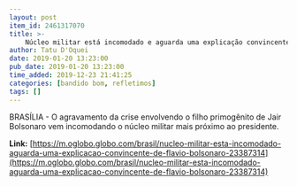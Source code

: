 ```yaml
---
layout: post
item_id: 2461317070
title: >-
    Núcleo militar está incomodado e aguarda uma explicação convincente de Flávio Bolsonaro
author: Tatu D'Oquei
date: 2019-01-20 13:23:00
pub_date: 2019-01-20 13:23:00
time_added: 2019-12-23 21:41:25
categories: [bandido bom, refletimos]
tags: []
---
```


BRASÍLIA - O agravamento da crise envolvendo o filho primogênito de Jair Bolsonaro vem incomodando o núcleo militar mais próximo ao presidente.

**Link:** [https://m.oglobo.globo.com/brasil/nucleo-militar-esta-incomodado-aguarda-uma-explicacao-convincente-de-flavio-bolsonaro-23387314](https://m.oglobo.globo.com/brasil/nucleo-militar-esta-incomodado-aguarda-uma-explicacao-convincente-de-flavio-bolsonaro-23387314)

